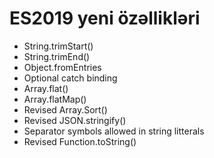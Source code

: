 # ES2019 yeni özəllikləri

- String.trimStart()
- String.trimEnd()
- Object.fromEntries
- Optional catch binding
- Array.flat()
- Array.flatMap()
- Revised Array.Sort()
- Revised JSON.stringify()
- Separator symbols allowed in string litterals
- Revised Function.toString()

